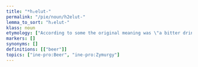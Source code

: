 ```yaml
---
title: "*h₂elut-"
permalink: "/pie/noun/h2elut-"
lemma_to_sort: "h₂elut-"
klass: noun
etymology: ["According to some the original meaning was \"a bitter drink\" and is related to Latin alūmen (“alum”) and Ancient Greek ἀλύδοιμος (alúdoimos, “bitter, pungent”).", "Another theory is that it is connected to Proto-Norse ᚨᛚᚢ (alu, “something magical”), and related to Latvian aluot (“be distraught”), Ancient Greek ἀλύω (alúō, “to be distraught”) and Hittite [script needed] (alwanzaḫḫ-, “to bewitch, hex”). EIEC explains the semantic connection as: The notion would be that beer induced a \"high\" wherein the drinker was infused with a sort of magical power.", "The most recent theory is that it is related to Sanskrit अरुष (aruṣá, “reddish”) and Avestan 𐬀𐬎𐬭𐬎𐬱𐬀‎ (auruša, “bright, white”), from which Proto-Indo-Iranian *Harušás can be reconstructed from the two languages. Compare also Albanian all (“of reddish colour”)."]
markers: []
synonyms: []
definitions: [["beer"]]
topics: ["ine-pro:Beer", "ine-pro:Zymurgy"]
---
```

